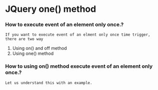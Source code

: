 # JQuery one() method

### How to execute event of an element only once.?
`If you want to execute event of an elment only once time trigger, there are two way `
<ol>
  <li>Using on() and off method </li>
  <li>Using one() method </li>
 </ol>
 
 ### How to using on() method execute event of an element only once.?
 
 `Let us understand this with an example.`
 
 
